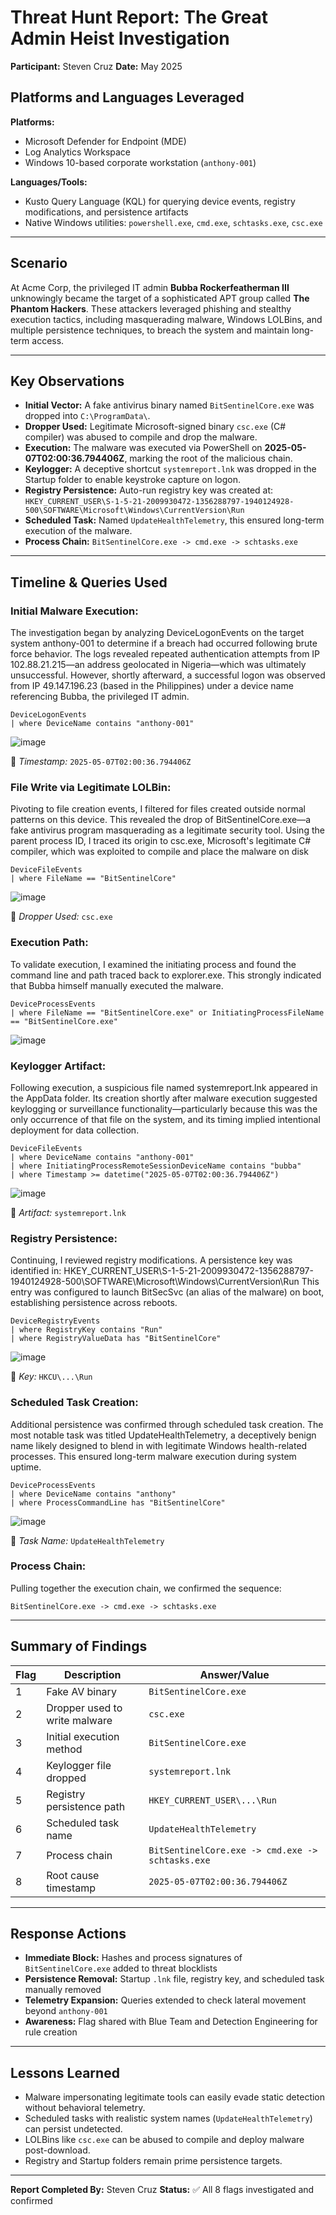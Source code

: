 # Threat Hunt Report: The Great Admin Heist Investigation

**Participant:** Steven Cruz
**Date:** May 2025

## Platforms and Languages Leveraged

**Platforms:**

* Microsoft Defender for Endpoint (MDE)
* Log Analytics Workspace
* Windows 10-based corporate workstation (`anthony-001`)

**Languages/Tools:**

* Kusto Query Language (KQL) for querying device events, registry modifications, and persistence artifacts
* Native Windows utilities: `powershell.exe`, `cmd.exe`, `schtasks.exe`, `csc.exe`

---

## Scenario

At Acme Corp, the privileged IT admin **Bubba Rockerfeatherman III** unknowingly became the target of a sophisticated APT group called **The Phantom Hackers**. These attackers leveraged phishing and stealthy execution tactics, including masquerading malware, Windows LOLBins, and multiple persistence techniques, to breach the system and maintain long-term access.

---

## Key Observations

* **Initial Vector:** A fake antivirus binary named `BitSentinelCore.exe` was dropped into `C:\ProgramData\`.
* **Dropper Used:** Legitimate Microsoft-signed binary `csc.exe` (C# compiler) was abused to compile and drop the malware.
* **Execution:** The malware was executed via PowerShell on **2025-05-07T02:00:36.794406Z**, marking the root of the malicious chain.
* **Keylogger:** A deceptive shortcut `systemreport.lnk` was dropped in the Startup folder to enable keystroke capture on logon.
* **Registry Persistence:** Auto-run registry key was created at:
  `HKEY_CURRENT_USER\S-1-5-21-2009930472-1356288797-1940124928-500\SOFTWARE\Microsoft\Windows\CurrentVersion\Run`
* **Scheduled Task:** Named `UpdateHealthTelemetry`, this ensured long-term execution of the malware.
* **Process Chain:** `BitSentinelCore.exe -> cmd.exe -> schtasks.exe`

---

## Timeline & Queries Used

### Initial Malware Execution:
The investigation began by analyzing DeviceLogonEvents on the target system anthony-001 to determine if a breach had occurred following brute force behavior.
The logs revealed repeated authentication attempts from IP 102.88.21.215—an address geolocated in Nigeria—which was ultimately unsuccessful. 
However, shortly afterward, a successful logon was observed from IP 49.147.196.23 (based in the Philippines) under a device name referencing Bubba, the privileged IT admin.
```kql
DeviceLogonEvents
| where DeviceName contains "anthony-001"
```
![image](https://github.com/user-attachments/assets/e54fd2ae-9dc5-4fee-a3e7-4075c6f62295)

📌 *Timestamp:* `2025-05-07T02:00:36.794406Z`

### File Write via Legitimate LOLBin:

Pivoting to file creation events, I filtered for files created outside normal patterns on this device.
This revealed the drop of BitSentinelCore.exe—a fake antivirus program masquerading as a legitimate security tool. 
Using the parent process ID, I traced its origin to csc.exe, Microsoft's legitimate C# compiler, which was exploited to compile and place the malware on disk


```kql
DeviceFileEvents
| where FileName == "BitSentinelCore"
```
![image](https://github.com/user-attachments/assets/ce2d22b5-022c-4f55-94ec-09a890fb579c)

📌 *Dropper Used:* `csc.exe`

### Execution Path:
To validate execution, I examined the initiating process and found the command line and path traced back to explorer.exe.
This strongly indicated that Bubba himself manually executed the malware.
```kql
DeviceProcessEvents
| where FileName == "BitSentinelCore.exe" or InitiatingProcessFileName == "BitSentinelCore.exe"
```
![image](https://github.com/user-attachments/assets/cb242707-d915-4c3a-9b28-c0b633651ff7)


### Keylogger Artifact:
Following execution, a suspicious file named systemreport.lnk appeared in the AppData folder.
Its creation shortly after malware execution suggested keylogging or surveillance functionality—particularly because this was the only occurrence of that file on the system, and its timing implied intentional deployment for data collection.

```kql
DeviceFileEvents
| where DeviceName contains "anthony-001"
| where InitiatingProcessRemoteSessionDeviceName contains "bubba"
| where Timestamp >= datetime("2025-05-07T02:00:36.794406Z")
```
![image](https://github.com/user-attachments/assets/7b3740ff-14cf-457b-a440-56bb2fb7bb0d)

📌 *Artifact:* `systemreport.lnk`

### Registry Persistence:
Continuing, I reviewed registry modifications. A persistence key was identified in: HKEY_CURRENT_USER\S-1-5-21-2009930472-1356288797-1940124928-500\SOFTWARE\Microsoft\Windows\CurrentVersion\Run
This entry was configured to launch BitSecSvc (an alias of the malware) on boot, establishing persistence across reboots.
```kql
DeviceRegistryEvents
| where RegistryKey contains "Run"
| where RegistryValueData has "BitSentinelCore"
```
![image](https://github.com/user-attachments/assets/3a05e25f-e17e-4d55-9082-b603d88490ce)

📌 *Key:* `HKCU\...\Run`

### Scheduled Task Creation:
Additional persistence was confirmed through scheduled task creation. 
The most notable task was titled UpdateHealthTelemetry, a deceptively benign name likely designed to blend in with legitimate Windows health-related processes.
This ensured long-term malware execution during system uptime.
```kql
DeviceProcessEvents
| where DeviceName contains "anthony"
| where ProcessCommandLine has "BitSentinelCore"
```
![image](https://github.com/user-attachments/assets/fcbbbd34-6a90-4b43-82ee-a0b8d0c652cc)

📌 *Task Name:* `UpdateHealthTelemetry`

### Process Chain:
Pulling together the execution chain, we confirmed the sequence:
```text
BitSentinelCore.exe -> cmd.exe -> schtasks.exe
```

---

## Summary of Findings

| Flag | Description                   | Answer/Value                                     |
| ---- | ----------------------------- | ------------------------------------------------ |
| 1    | Fake AV binary                | `BitSentinelCore.exe`                            |
| 2    | Dropper used to write malware | `csc.exe`                                        |
| 3    | Initial execution method      | `BitSentinelCore.exe`                            |
| 4    | Keylogger file dropped        | `systemreport.lnk`                               |
| 5    | Registry persistence path     | `HKEY_CURRENT_USER\...\Run`                      |
| 6    | Scheduled task name           | `UpdateHealthTelemetry`                          |
| 7    | Process chain                 | `BitSentinelCore.exe -> cmd.exe -> schtasks.exe` |
| 8    | Root cause timestamp          | `2025-05-07T02:00:36.794406Z`                    |

---

## Response Actions

* **Immediate Block:** Hashes and process signatures of `BitSentinelCore.exe` added to threat blocklists
* **Persistence Removal:** Startup `.lnk` file, registry key, and scheduled task manually removed
* **Telemetry Expansion:** Queries extended to check lateral movement beyond `anthony-001`
* **Awareness:** Flag shared with Blue Team and Detection Engineering for rule creation

---

## Lessons Learned

* Malware impersonating legitimate tools can easily evade static detection without behavioral telemetry.
* Scheduled tasks with realistic system names (`UpdateHealthTelemetry`) can persist undetected.
* LOLBins like `csc.exe` can be abused to compile and deploy malware post-download.
* Registry and Startup folders remain prime persistence targets.

---

**Report Completed By:** Steven Cruz
**Status:** ✅ All 8 flags investigated and confirmed

